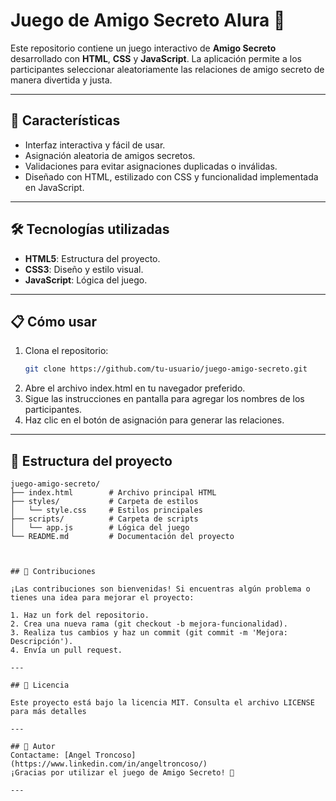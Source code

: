# Juego de Amigo Secreto Alura 🎉

Este repositorio contiene un juego interactivo de **Amigo Secreto** desarrollado con **HTML**, **CSS** y **JavaScript**. La aplicación permite a los participantes seleccionar aleatoriamente las relaciones de amigo secreto de manera divertida y justa.

---

## 🚀 Características
- Interfaz interactiva y fácil de usar.
- Asignación aleatoria de amigos secretos.
- Validaciones para evitar asignaciones duplicadas o inválidas.
- Diseñado con HTML, estilizado con CSS y funcionalidad implementada en JavaScript.

---

## 🛠️ Tecnologías utilizadas
- **HTML5**: Estructura del proyecto.
- **CSS3**: Diseño y estilo visual.
- **JavaScript**: Lógica del juego.

---

## 📋 Cómo usar
1. Clona el repositorio:
   ```bash
   git clone https://github.com/tu-usuario/juego-amigo-secreto.git
2. Abre el archivo index.html en tu navegador preferido.
3. Sigue las instrucciones en pantalla para agregar los nombres de los participantes.
4. Haz clic en el botón de asignación para generar las relaciones.


---

## 📂 Estructura del proyecto

```plaintext
juego-amigo-secreto/
├── index.html        # Archivo principal HTML
├── styles/           # Carpeta de estilos
│   └── style.css     # Estilos principales
├── scripts/          # Carpeta de scripts
│   └── app.js        # Lógica del juego
└── README.md         # Documentación del proyecto



## 🌟 Contribuciones

¡Las contribuciones son bienvenidas! Si encuentras algún problema o tienes una idea para mejorar el proyecto:

1. Haz un fork del repositorio.
2. Crea una nueva rama (git checkout -b mejora-funcionalidad).
3. Realiza tus cambios y haz un commit (git commit -m 'Mejora: Descripción').
4. Envía un pull request.

---

## 📝 Licencia

Este proyecto está bajo la licencia MIT. Consulta el archivo LICENSE para más detalles

---

## 👥 Autor
Contactame: [Angel Troncoso](https://www.linkedin.com/in/angeltroncoso/)
¡Gracias por utilizar el juego de Amigo Secreto! 🎁

---

